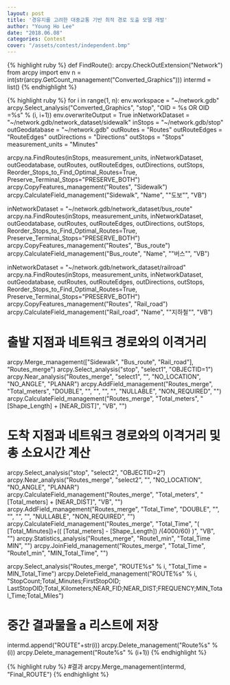 ```yaml
---
layout: post
title: '경유지를 고려한 대중교통 기반 최적 경로 도출 모델 개발'
author: "Young Ho Lee"
date: "2018.06.08"
categories: Contest
cover: "/assets/contest/independent.bmp"
---
```


{% highlight ruby %}
def FindRoute():
  arcpy.CheckOutExtension("Network")
  from arcpy import env
  n = int(str(arcpy.GetCount_management("Converted_Graphics")))
  intermd = list()
{% endhighlight %}

{% highlight ruby %}
for i in range(1, n):
  env.workspace = "~/network.gdb"
  arcpy.Select_analysis("Converted_Graphics", "stop", "OID = %s OR OID =%s" % (i, i+1))
  env.overwriteOutput = True
  inNetworkDataset = "~/network.gdb/network_dataset/sidewalk"
  inStops = "~/network.gdb/stop"
  outGeodatabase = "~/network.gdb"
  outRoutes = "Routes"
  outRouteEdges = "RouteEdges"
  outDirections = "Directions"
  outStops = "Stops"
  measurement_units = "Minutes"

  arcpy.na.FindRoutes(inStops, measurement_units, inNetworkDataset, outGeodatabase, outRoutes,
  outRouteEdges, outDirections, outStops, Reorder_Stops_to_Find_Optimal_Routes=True,
  Preserve_Terminal_Stops="PRESERVE_BOTH")
  arcpy.CopyFeatures_management("Routes", "Sidewalk")
  arcpy.CalculateField_management("Sidewalk", "Name", "\"도보\"", "VB")

  inNetworkDataset = "~/network.gdb/network_dataset/bus_route"
  arcpy.na.FindRoutes(inStops, measurement_units, inNetworkDataset, outGeodatabase, outRoutes,
  outRouteEdges, outDirections, outStops, Reorder_Stops_to_Find_Optimal_Routes=True,
  Preserve_Terminal_Stops="PRESERVE_BOTH")
  arcpy.CopyFeatures_management("Routes", "Bus_route")
  arcpy.CalculateField_management("Bus_route", "Name", "\"버스\"", "VB")

  inNetworkDataset = "~/network.gdb/network_dataset/railroad"
  arcpy.na.FindRoutes(inStops, measurement_units, inNetworkDataset, outGeodatabase, outRoutes,
  outRouteEdges, outDirections, outStops, Reorder_Stops_to_Find_Optimal_Routes=True,
  Preserve_Terminal_Stops="PRESERVE_BOTH")
  arcpy.CopyFeatures_management("Routes", "Rail_road")
  arcpy.CalculateField_management("Rail_road", "Name", "\"지하철\"", "VB")

  # 출발 지점과 네트워크 경로와의 이격거리
  arcpy.Merge_management(["Sidewalk", "Bus_route", "Rail_road"], "Routes_merge")
  arcpy.Select_analysis("stop", "select1", "OBJECTID=1")
  arcpy.Near_analysis("Routes_merge", "select1", "", "NO_LOCATION", "NO_ANGLE", "PLANAR")
  arcpy.AddField_management("Routes_merge", "Total_meters", "DOUBLE", "", "", "", "", "NULLABLE",
  "NON_REQUIRED", "")
  arcpy.CalculateField_management("Routes_merge", "Total_meters", "[Shape_Length] + [NEAR_DIST]",
  "VB", "")

  # 도착 지점과 네트워크 경로와의 이격거리 및 총 소요시간 계산
  arcpy.Select_analysis("stop", "select2", "OBJECTID=2") 
  arcpy.Near_analysis("Routes_merge", "select2", "", "NO_LOCATION", "NO_ANGLE", "PLANAR")
  arcpy.CalculateField_management("Routes_merge", "Total_meters", "[Total_meters] + [NEAR_DIST]",
  "VB", "")
  arcpy.AddField_management("Routes_merge", "Total_Time", "DOUBLE", "", "", "", "", "NULLABLE",
  "NON_REQUIRED", "")
  arcpy.CalculateField_management("Routes_merge", "Total_Time",
  "( [Total_Minutes])+(( [Total_meters] - [Shape_Length]) /(4000/60) )", "VB", "")
  arcpy.Statistics_analysis("Routes_merge", "Route1_min", "Total_Time MIN", "")
  arcpy.JoinField_management("Routes_merge", "Total_Time", "Route1_min", "MIN_Total_Time", "")

  arcpy.Select_analysis("Routes_merge", "ROUTE%s" % i, "Total_Time = MIN_Total_Time")
  arcpy.DeleteField_management("ROUTE%s" % i, "StopCount;Total_Minutes;FirstStopOID;
  LastStopOID;Total_Kilometers;NEAR_FID;NEAR_DIST;FREQUENCY;MIN_Total_Time;Total_Miles")

  # 중간 결과물을 a 리스트에 저장
  intermd.append("ROUTE"+str(i))
  arcpy.Delete_management("Route%s" % (i))
  arcpy.Delete_management("Route%s" % (i+1))
{% endhighlight %}

{% highlight ruby %}
  #결과
  arcpy.Merge_management(intermd, "Final_ROUTE")
{% endhighlight %}